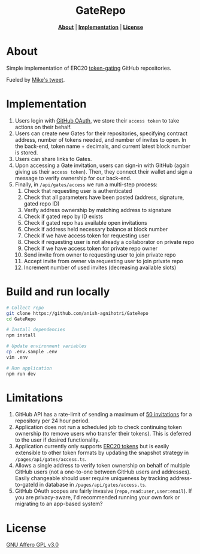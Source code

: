 <p align="center">
  <h1 align="center">GateRepo</h1>
</p>
<p align="center">
<b><a href="https://github.com/anish-agnihotri/GateRepo#About">About</a></b>
|
<b><a href="https://github.com/anish-agnihotri/GateRepo#Implementation">Implementation</a></b>
|
<b><a href="https://github.com/anish-agnihotri/GateRepo#License">License</a></b>
</p>

# About

Simple implementation of ERC20 [token-gating](https://coinmetro.com/blog/what-is-token-gating/) GitHub repositories.

Fueled by [Mike's tweet](https://twitter.com/mikedemarais/status/1511116843557306373?s=20&t=2LQ3BchO9bKAWVQsvphJbw).

# Implementation

1. Users login with [GitHub OAuth](https://docs.github.com/en/developers/apps/building-oauth-apps/creating-an-oauth-app), we store their `access token` to take actions on their behalf.
2. Users can create new Gates for their repositories, specifying contract address, number of tokens needed, and number of invites to open. In the back-end, token name + decimals, and current latest block number is stored.
3. Users can share links to Gates.
4. Upon accessing a Gate invitation, users can sign-in with GitHub (again giving us their `access token`). Then, they connect their wallet and sign a message to verify ownership for our back-end.
5. Finally, in `/api/gates/access` we run a multi-step process:
   1. Check that requesting user is authenticated
   2. Check that all parameters have been posted (address, signature, gated repo ID)
   3. Verify address ownership by matching address to signature
   4. Check if gated repo by ID exists
   5. Check if gated repo has available open invitations
   6. Check if address held necessary balance at block number
   7. Check if we have access token for requesting user
   8. Check if requesting user is not already a collaborator on private repo
   9. Check if we have access token for private repo owner
   10. Send invite from owner to requesting user to join private repo
   11. Accept invite from owner via requesting user to join private repo
   12. Increment number of used invites (decreasing available slots)

# Build and run locally

```bash
# Collect repo
git clone https://github.com/anish-agnihotri/GateRepo
cd GateRepo

# Install dependencies
npm install

# Update environment variables
cp .env.sample .env
vim .env

# Run application
npm run dev
```

# Limitations

1. GitHub API has a rate-limit of sending a maximum of [50 invitations](https://octokit.github.io/rest.js/v18#repos-add-collaborator) for a repository per 24 hour period.
2. Application does not run a scheduled job to check continuing token ownership (to remove users who transfer their tokens). This is deferred to the user if desired functionality.
3. Application currently only supports [ERC20 tokens](https://ethereum.org/en/developers/docs/standards/tokens/erc-20/) but is easily extensible to other token formats by updating the snapshot strategy in `/pages/api/gates/access.ts`.
4. Allows a single address to verify token ownership on behalf of multiple GitHub users (not a one-to-one between GitHub users and addresses). Easily changeable should user require uniqueness by tracking address-to-gateId in database in `/pages/api/gates/access.ts`.
5. GitHub OAuth scopes are fairly invasive (`repo,read:user,user:email`). If you are privacy-aware, I'd recommended running your own fork or migrating to an app-based system?

# License

[GNU Affero GPL v3.0](https://github.com/Anish-Agnihotri/GateRepo/blob/master/LICENSE)
